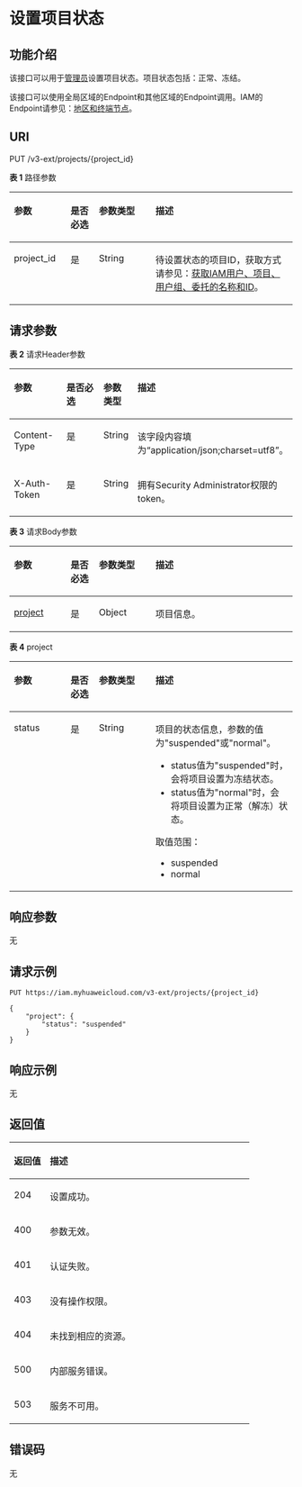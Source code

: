 # 设置项目状态<a name="zh-cn_topic_0074171149"></a>

## 功能介绍<a name="zh-cn_topic_0221482447_section33506296124"></a>

该接口可以用于[管理员](https://support.huaweicloud.com/usermanual-iam/zh-cn_topic_0079496985.html)设置项目状态。项目状态包括：正常、冻结。

该接口可以使用全局区域的Endpoint和其他区域的Endpoint调用。IAM的Endpoint请参见：[地区和终端节点](https://developer.huaweicloud.com/endpoint?IAM)。

## URI<a name="zh-cn_topic_0221482447_section1835211297129"></a>

PUT /v3-ext/projects/\{project\_id\}

**表 1**  路径参数

<a name="zh-cn_topic_0221482447_table1935711295121"></a>
<table><thead align="left"><tr id="zh-cn_topic_0221482447_row1535632921217"><th class="cellrowborder" valign="top" width="20%" id="mcps1.2.5.1.1"><p id="zh-cn_topic_0221482447_p2358152961213"><a name="zh-cn_topic_0221482447_p2358152961213"></a><a name="zh-cn_topic_0221482447_p2358152961213"></a>参数</p>
</th>
<th class="cellrowborder" valign="top" width="10%" id="mcps1.2.5.1.2"><p id="zh-cn_topic_0221482447_p133597299126"><a name="zh-cn_topic_0221482447_p133597299126"></a><a name="zh-cn_topic_0221482447_p133597299126"></a>是否必选</p>
</th>
<th class="cellrowborder" valign="top" width="20%" id="mcps1.2.5.1.3"><p id="zh-cn_topic_0221482447_p1436092914129"><a name="zh-cn_topic_0221482447_p1436092914129"></a><a name="zh-cn_topic_0221482447_p1436092914129"></a>参数类型</p>
</th>
<th class="cellrowborder" valign="top" width="50%" id="mcps1.2.5.1.4"><p id="zh-cn_topic_0221482447_p143619297126"><a name="zh-cn_topic_0221482447_p143619297126"></a><a name="zh-cn_topic_0221482447_p143619297126"></a>描述</p>
</th>
</tr>
</thead>
<tbody><tr id="zh-cn_topic_0221482447_row10356132915122"><td class="cellrowborder" valign="top" width="20%" headers="mcps1.2.5.1.1 "><p id="zh-cn_topic_0221482447_p636219299121"><a name="zh-cn_topic_0221482447_p636219299121"></a><a name="zh-cn_topic_0221482447_p636219299121"></a>project_id</p>
</td>
<td class="cellrowborder" valign="top" width="10%" headers="mcps1.2.5.1.2 "><p id="zh-cn_topic_0221482447_p103631129181217"><a name="zh-cn_topic_0221482447_p103631129181217"></a><a name="zh-cn_topic_0221482447_p103631129181217"></a>是</p>
</td>
<td class="cellrowborder" valign="top" width="20%" headers="mcps1.2.5.1.3 "><p id="zh-cn_topic_0221482447_p15363102991212"><a name="zh-cn_topic_0221482447_p15363102991212"></a><a name="zh-cn_topic_0221482447_p15363102991212"></a>String</p>
</td>
<td class="cellrowborder" valign="top" width="50%" headers="mcps1.2.5.1.4 "><p id="zh-cn_topic_0221482447_p2036412991219"><a name="zh-cn_topic_0221482447_p2036412991219"></a><a name="zh-cn_topic_0221482447_p2036412991219"></a>待设置状态的项目ID，获取方式请参见：<a href="获取IAM用户-项目-用户组-委托的名称和ID.md">获取IAM用户、项目、用户组、委托的名称和ID</a>。</p>
</td>
</tr>
</tbody>
</table>

## 请求参数<a name="zh-cn_topic_0221482447_section1536852914122"></a>

**表 2**  请求Header参数

<a name="zh-cn_topic_0221482447_HeaderParameter"></a>
<table><thead align="left"><tr id="zh-cn_topic_0221482447_row12371229201212"><th class="cellrowborder" valign="top" width="20%" id="mcps1.2.5.1.1"><p id="zh-cn_topic_0221482447_p15373192901220"><a name="zh-cn_topic_0221482447_p15373192901220"></a><a name="zh-cn_topic_0221482447_p15373192901220"></a>参数</p>
</th>
<th class="cellrowborder" valign="top" width="20%" id="mcps1.2.5.1.2"><p id="zh-cn_topic_0221482447_p10374132951215"><a name="zh-cn_topic_0221482447_p10374132951215"></a><a name="zh-cn_topic_0221482447_p10374132951215"></a>是否必选</p>
</th>
<th class="cellrowborder" valign="top" width="10%" id="mcps1.2.5.1.3"><p id="zh-cn_topic_0221482447_p137452916126"><a name="zh-cn_topic_0221482447_p137452916126"></a><a name="zh-cn_topic_0221482447_p137452916126"></a>参数类型</p>
</th>
<th class="cellrowborder" valign="top" width="50%" id="mcps1.2.5.1.4"><p id="zh-cn_topic_0221482447_p937516297127"><a name="zh-cn_topic_0221482447_p937516297127"></a><a name="zh-cn_topic_0221482447_p937516297127"></a>描述</p>
</th>
</tr>
</thead>
<tbody><tr id="zh-cn_topic_0221482447_row6371182914129"><td class="cellrowborder" valign="top" width="20%" headers="mcps1.2.5.1.1 "><p id="zh-cn_topic_0221482447_p1337662931218"><a name="zh-cn_topic_0221482447_p1337662931218"></a><a name="zh-cn_topic_0221482447_p1337662931218"></a>Content-Type</p>
</td>
<td class="cellrowborder" valign="top" width="20%" headers="mcps1.2.5.1.2 "><p id="zh-cn_topic_0221482447_p2377162910127"><a name="zh-cn_topic_0221482447_p2377162910127"></a><a name="zh-cn_topic_0221482447_p2377162910127"></a>是</p>
</td>
<td class="cellrowborder" valign="top" width="10%" headers="mcps1.2.5.1.3 "><p id="zh-cn_topic_0221482447_p537718290120"><a name="zh-cn_topic_0221482447_p537718290120"></a><a name="zh-cn_topic_0221482447_p537718290120"></a>String</p>
</td>
<td class="cellrowborder" valign="top" width="50%" headers="mcps1.2.5.1.4 "><p id="zh-cn_topic_0221482447_p73781129151220"><a name="zh-cn_topic_0221482447_p73781129151220"></a><a name="zh-cn_topic_0221482447_p73781129151220"></a>该字段内容填为“application/json;charset=utf8”。</p>
</td>
</tr>
<tr id="zh-cn_topic_0221482447_row3371029151217"><td class="cellrowborder" valign="top" width="20%" headers="mcps1.2.5.1.1 "><p id="zh-cn_topic_0221482447_p6379172918122"><a name="zh-cn_topic_0221482447_p6379172918122"></a><a name="zh-cn_topic_0221482447_p6379172918122"></a>X-Auth-Token</p>
</td>
<td class="cellrowborder" valign="top" width="20%" headers="mcps1.2.5.1.2 "><p id="zh-cn_topic_0221482447_p1837912991218"><a name="zh-cn_topic_0221482447_p1837912991218"></a><a name="zh-cn_topic_0221482447_p1837912991218"></a>是</p>
</td>
<td class="cellrowborder" valign="top" width="10%" headers="mcps1.2.5.1.3 "><p id="zh-cn_topic_0221482447_p1538011294125"><a name="zh-cn_topic_0221482447_p1538011294125"></a><a name="zh-cn_topic_0221482447_p1538011294125"></a>String</p>
</td>
<td class="cellrowborder" valign="top" width="50%" headers="mcps1.2.5.1.4 "><p id="zh-cn_topic_0221482447_p9381112931218"><a name="zh-cn_topic_0221482447_p9381112931218"></a><a name="zh-cn_topic_0221482447_p9381112931218"></a>拥有Security Administrator权限的token。</p>
</td>
</tr>
</tbody>
</table>

**表 3**  请求Body参数

<a name="zh-cn_topic_0221482447_requestParameter"></a>
<table><thead align="left"><tr id="zh-cn_topic_0221482447_row2038282981210"><th class="cellrowborder" valign="top" width="20%" id="mcps1.2.5.1.1"><p id="zh-cn_topic_0221482447_p10383182961214"><a name="zh-cn_topic_0221482447_p10383182961214"></a><a name="zh-cn_topic_0221482447_p10383182961214"></a>参数</p>
</th>
<th class="cellrowborder" valign="top" width="10%" id="mcps1.2.5.1.2"><p id="zh-cn_topic_0221482447_p1738416293121"><a name="zh-cn_topic_0221482447_p1738416293121"></a><a name="zh-cn_topic_0221482447_p1738416293121"></a>是否必选</p>
</th>
<th class="cellrowborder" valign="top" width="20%" id="mcps1.2.5.1.3"><p id="zh-cn_topic_0221482447_p1438512918122"><a name="zh-cn_topic_0221482447_p1438512918122"></a><a name="zh-cn_topic_0221482447_p1438512918122"></a>参数类型</p>
</th>
<th class="cellrowborder" valign="top" width="50%" id="mcps1.2.5.1.4"><p id="zh-cn_topic_0221482447_p14386152915128"><a name="zh-cn_topic_0221482447_p14386152915128"></a><a name="zh-cn_topic_0221482447_p14386152915128"></a>描述</p>
</th>
</tr>
</thead>
<tbody><tr id="zh-cn_topic_0221482447_row16382192981215"><td class="cellrowborder" valign="top" width="20%" headers="mcps1.2.5.1.1 "><p id="zh-cn_topic_0221482447_p238792951220"><a name="zh-cn_topic_0221482447_p238792951220"></a><a name="zh-cn_topic_0221482447_p238792951220"></a><a href="#zh-cn_topic_0221482447_request_Rq67Project">project</a></p>
</td>
<td class="cellrowborder" valign="top" width="10%" headers="mcps1.2.5.1.2 "><p id="zh-cn_topic_0221482447_p133881429181217"><a name="zh-cn_topic_0221482447_p133881429181217"></a><a name="zh-cn_topic_0221482447_p133881429181217"></a>是</p>
</td>
<td class="cellrowborder" valign="top" width="20%" headers="mcps1.2.5.1.3 "><p id="zh-cn_topic_0221482447_p73900296120"><a name="zh-cn_topic_0221482447_p73900296120"></a><a name="zh-cn_topic_0221482447_p73900296120"></a>Object</p>
</td>
<td class="cellrowborder" valign="top" width="50%" headers="mcps1.2.5.1.4 "><p id="zh-cn_topic_0221482447_p183919295124"><a name="zh-cn_topic_0221482447_p183919295124"></a><a name="zh-cn_topic_0221482447_p183919295124"></a>项目信息。</p>
</td>
</tr>
</tbody>
</table>

**表 4**  project

<a name="zh-cn_topic_0221482447_request_Rq67Project"></a>
<table><thead align="left"><tr id="zh-cn_topic_0221482447_row2039272916125"><th class="cellrowborder" valign="top" width="20%" id="mcps1.2.5.1.1"><p id="zh-cn_topic_0221482447_p2394142971214"><a name="zh-cn_topic_0221482447_p2394142971214"></a><a name="zh-cn_topic_0221482447_p2394142971214"></a>参数</p>
</th>
<th class="cellrowborder" valign="top" width="10%" id="mcps1.2.5.1.2"><p id="zh-cn_topic_0221482447_p13394152931219"><a name="zh-cn_topic_0221482447_p13394152931219"></a><a name="zh-cn_topic_0221482447_p13394152931219"></a>是否必选</p>
</th>
<th class="cellrowborder" valign="top" width="20%" id="mcps1.2.5.1.3"><p id="zh-cn_topic_0221482447_p3395152941213"><a name="zh-cn_topic_0221482447_p3395152941213"></a><a name="zh-cn_topic_0221482447_p3395152941213"></a>参数类型</p>
</th>
<th class="cellrowborder" valign="top" width="50%" id="mcps1.2.5.1.4"><p id="zh-cn_topic_0221482447_p1339682918127"><a name="zh-cn_topic_0221482447_p1339682918127"></a><a name="zh-cn_topic_0221482447_p1339682918127"></a>描述</p>
</th>
</tr>
</thead>
<tbody><tr id="zh-cn_topic_0221482447_row3392152911217"><td class="cellrowborder" valign="top" width="20%" headers="mcps1.2.5.1.1 "><p id="zh-cn_topic_0221482447_p153972293125"><a name="zh-cn_topic_0221482447_p153972293125"></a><a name="zh-cn_topic_0221482447_p153972293125"></a>status</p>
</td>
<td class="cellrowborder" valign="top" width="10%" headers="mcps1.2.5.1.2 "><p id="zh-cn_topic_0221482447_p23981629131213"><a name="zh-cn_topic_0221482447_p23981629131213"></a><a name="zh-cn_topic_0221482447_p23981629131213"></a>是</p>
</td>
<td class="cellrowborder" valign="top" width="20%" headers="mcps1.2.5.1.3 "><p id="zh-cn_topic_0221482447_p123991029131213"><a name="zh-cn_topic_0221482447_p123991029131213"></a><a name="zh-cn_topic_0221482447_p123991029131213"></a>String</p>
</td>
<td class="cellrowborder" valign="top" width="50%" headers="mcps1.2.5.1.4 "><p id="zh-cn_topic_0221482447_p15400152919126"><a name="zh-cn_topic_0221482447_p15400152919126"></a><a name="zh-cn_topic_0221482447_p15400152919126"></a>项目的状态信息，参数的值为"suspended"或"normal"。</p>
<a name="zh-cn_topic_0221482447_ul440017295122"></a><a name="zh-cn_topic_0221482447_ul440017295122"></a><ul id="zh-cn_topic_0221482447_ul440017295122"><li>status值为"suspended"时，会将项目设置为冻结状态。</li><li>status值为"normal"时，会将项目设置为正常（解冻）状态。</li></ul>
<p id="zh-cn_topic_0221482447_p1940382951213"><a name="zh-cn_topic_0221482447_p1940382951213"></a><a name="zh-cn_topic_0221482447_p1940382951213"></a>取值范围：</p>
<a name="zh-cn_topic_0221482447_ul840452912127"></a><a name="zh-cn_topic_0221482447_ul840452912127"></a><ul id="zh-cn_topic_0221482447_ul840452912127"><li>suspended</li><li>normal</li></ul>
</td>
</tr>
</tbody>
</table>

## 响应参数<a name="zh-cn_topic_0221482447_section8406182914124"></a>

无

## 请求示例<a name="zh-cn_topic_0221482447_section11407112981216"></a>

```
PUT https://iam.myhuaweicloud.com/v3-ext/projects/{project_id}
```

```
{
    "project": {
        "status": "suspended"
    }
}
```

## 响应示例<a name="zh-cn_topic_0221482447_section4414152911123"></a>

无

## 返回值<a name="zh-cn_topic_0221482447_section16416132941218"></a>

<a name="zh-cn_topic_0221482447_table2429"></a>
<table><thead align="left"><tr id="zh-cn_topic_0221482447_row124193293128"><th class="cellrowborder" valign="top" width="15%" id="mcps1.1.3.1.1"><p id="zh-cn_topic_0221482447_p164201129101217"><a name="zh-cn_topic_0221482447_p164201129101217"></a><a name="zh-cn_topic_0221482447_p164201129101217"></a>返回值</p>
</th>
<th class="cellrowborder" valign="top" width="85%" id="mcps1.1.3.1.2"><p id="zh-cn_topic_0221482447_p8421142901215"><a name="zh-cn_topic_0221482447_p8421142901215"></a><a name="zh-cn_topic_0221482447_p8421142901215"></a>描述</p>
</th>
</tr>
</thead>
<tbody><tr id="zh-cn_topic_0221482447_row1641972941219"><td class="cellrowborder" valign="top" width="15%" headers="mcps1.1.3.1.1 "><p id="zh-cn_topic_0221482447_p342216295123"><a name="zh-cn_topic_0221482447_p342216295123"></a><a name="zh-cn_topic_0221482447_p342216295123"></a>204</p>
</td>
<td class="cellrowborder" valign="top" width="85%" headers="mcps1.1.3.1.2 "><p id="zh-cn_topic_0221482447_p18423132941216"><a name="zh-cn_topic_0221482447_p18423132941216"></a><a name="zh-cn_topic_0221482447_p18423132941216"></a>设置成功。</p>
</td>
</tr>
<tr id="zh-cn_topic_0221482447_row134193298122"><td class="cellrowborder" valign="top" width="15%" headers="mcps1.1.3.1.1 "><p id="zh-cn_topic_0221482447_p14248292123"><a name="zh-cn_topic_0221482447_p14248292123"></a><a name="zh-cn_topic_0221482447_p14248292123"></a>400</p>
</td>
<td class="cellrowborder" valign="top" width="85%" headers="mcps1.1.3.1.2 "><p id="zh-cn_topic_0221482447_p3424152951212"><a name="zh-cn_topic_0221482447_p3424152951212"></a><a name="zh-cn_topic_0221482447_p3424152951212"></a>参数无效。</p>
</td>
</tr>
<tr id="zh-cn_topic_0221482447_row241952951219"><td class="cellrowborder" valign="top" width="15%" headers="mcps1.1.3.1.1 "><p id="zh-cn_topic_0221482447_p144251729171214"><a name="zh-cn_topic_0221482447_p144251729171214"></a><a name="zh-cn_topic_0221482447_p144251729171214"></a>401</p>
</td>
<td class="cellrowborder" valign="top" width="85%" headers="mcps1.1.3.1.2 "><p id="zh-cn_topic_0221482447_p134261829121220"><a name="zh-cn_topic_0221482447_p134261829121220"></a><a name="zh-cn_topic_0221482447_p134261829121220"></a>认证失败。</p>
</td>
</tr>
<tr id="zh-cn_topic_0221482447_row84191329101211"><td class="cellrowborder" valign="top" width="15%" headers="mcps1.1.3.1.1 "><p id="zh-cn_topic_0221482447_p0427429121219"><a name="zh-cn_topic_0221482447_p0427429121219"></a><a name="zh-cn_topic_0221482447_p0427429121219"></a>403</p>
</td>
<td class="cellrowborder" valign="top" width="85%" headers="mcps1.1.3.1.2 "><p id="zh-cn_topic_0221482447_p842819295122"><a name="zh-cn_topic_0221482447_p842819295122"></a><a name="zh-cn_topic_0221482447_p842819295122"></a>没有操作权限。</p>
</td>
</tr>
<tr id="zh-cn_topic_0221482447_row4419132941218"><td class="cellrowborder" valign="top" width="15%" headers="mcps1.1.3.1.1 "><p id="zh-cn_topic_0221482447_p1642952917125"><a name="zh-cn_topic_0221482447_p1642952917125"></a><a name="zh-cn_topic_0221482447_p1642952917125"></a>404</p>
</td>
<td class="cellrowborder" valign="top" width="85%" headers="mcps1.1.3.1.2 "><p id="zh-cn_topic_0221482447_p15429162921211"><a name="zh-cn_topic_0221482447_p15429162921211"></a><a name="zh-cn_topic_0221482447_p15429162921211"></a>未找到相应的资源。</p>
</td>
</tr>
<tr id="zh-cn_topic_0221482447_row5419629191211"><td class="cellrowborder" valign="top" width="15%" headers="mcps1.1.3.1.1 "><p id="zh-cn_topic_0221482447_p11430102917122"><a name="zh-cn_topic_0221482447_p11430102917122"></a><a name="zh-cn_topic_0221482447_p11430102917122"></a>500</p>
</td>
<td class="cellrowborder" valign="top" width="85%" headers="mcps1.1.3.1.2 "><p id="zh-cn_topic_0221482447_p543120297125"><a name="zh-cn_topic_0221482447_p543120297125"></a><a name="zh-cn_topic_0221482447_p543120297125"></a>内部服务错误。</p>
</td>
</tr>
<tr id="zh-cn_topic_0221482447_row6419329121217"><td class="cellrowborder" valign="top" width="15%" headers="mcps1.1.3.1.1 "><p id="zh-cn_topic_0221482447_p1343311291124"><a name="zh-cn_topic_0221482447_p1343311291124"></a><a name="zh-cn_topic_0221482447_p1343311291124"></a>503</p>
</td>
<td class="cellrowborder" valign="top" width="85%" headers="mcps1.1.3.1.2 "><p id="zh-cn_topic_0221482447_p194341129121213"><a name="zh-cn_topic_0221482447_p194341129121213"></a><a name="zh-cn_topic_0221482447_p194341129121213"></a>服务不可用。</p>
</td>
</tr>
</tbody>
</table>

## 错误码<a name="zh-cn_topic_0221482447_section7435192917127"></a>

无


